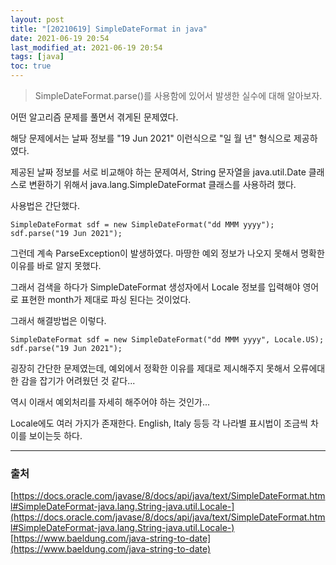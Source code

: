 ```yaml
---
layout: post
title: "[20210619] SimpleDateFormat in java"
date: 2021-06-19 20:54
last_modified_at: 2021-06-19 20:54
tags: [java]
toc: true
---
```


> SimpleDateFormat.parse()를 사용함에 있어서 발생한 실수에 대해 알아보자.

어떤 알고리즘 문제를 풀면서 겪게된 문제였다.

해당 문제에서는 날짜 정보를 "19 Jun 2021" 이런식으로 "일 월 년" 형식으로 제공하였다.

제공된 날짜 정보를 서로 비교해야 하는 문제여서, String 문자열을 java.util.Date 클래스로 변환하기 위해서 java.lang.SimpleDateFormat 클래스를 사용하려 했다.

사용법은 간단했다.

    SimpleDateFormat sdf = new SimpleDateFormat("dd MMM yyyy");
    sdf.parse("19 Jun 2021");

그런데 계속 ParseException이 발생하였다.
마땅한 예외 정보가 나오지 못해서 명확한 이유를 바로 알지 못했다.

그래서 검색을 하다가 SimpleDateFormat 생성자에서 Locale 정보를 입력해야 영어로 표현한 month가 제대로 파싱 된다는 것이었다.

그래서 해결방법은 이렇다.

    SimpleDateFormat sdf = new SimpleDateFormat("dd MMM yyyy", Locale.US);
    sdf.parse("19 Jun 2021");

굉장히 간단한 문제였는데, 예외에서 정확한 이유를 제대로 제시해주지 못해서 오류에대한 감을 잡기가 어려웠던 것 같다...

역시 이래서 예외처리를 자세히 해주어야 하는 것인가...

Locale에도 여러 가지가 존재한다. English, Italy 등등 각 나라별 표시법이 조금씩 차이를 보이는듯 하다.

---

### 출처

[https://docs.oracle.com/javase/8/docs/api/java/text/SimpleDateFormat.html#SimpleDateFormat-java.lang.String-java.util.Locale-](https://docs.oracle.com/javase/8/docs/api/java/text/SimpleDateFormat.html#SimpleDateFormat-java.lang.String-java.util.Locale-)
[https://www.baeldung.com/java-string-to-date](https://www.baeldung.com/java-string-to-date)
